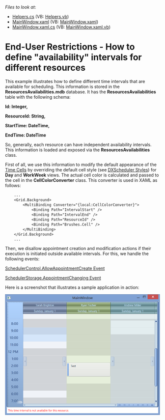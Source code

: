 <!-- default file list -->
*Files to look at*:

* [Helpers.cs](./CS/Helpers.cs) (VB: [Helpers.vb](./VB/Helpers.vb))
* [MainWindow.xaml](./CS/MainWindow.xaml) (VB: [MainWindow.xaml](./VB/MainWindow.xaml))
* [MainWindow.xaml.cs](./CS/MainWindow.xaml.cs) (VB: [MainWindow.xaml.vb](./VB/MainWindow.xaml.vb))
<!-- default file list end -->
# End-User Restrictions - How to define "availability" intervals for different resources


<p>This example illustrates how to define different time intervals that are available for scheduling. This information is stored in the <strong>ResourcesAvailabilities.mdb</strong> database. It has the <strong>ResourcesAvailabilities </strong>table with the following schema:</p><p></p><p><strong>Id: Integer, </strong></p><p><strong>ResourceId: String, </strong></p><p><strong>StartTime: DateTime, </strong></p><p><strong>EndTime: DateTime</strong></p><p></p><p>So, generally, each resource can have independent availability intervals. This information is loaded and exposed via the <strong>ResourcesAvailabilities </strong>class.</p><p></p><p>First of all, we use this information to modify the default appearance of the <a href="http://documentation.devexpress.com/#WPF/CustomDocument8725">Time Cells</a> by overriding the default cell style (see <a href="http://documentation.devexpress.com/#WPF/CustomDocument8923">DXScheduler Styles</a>) for <strong>Day </strong>and <strong>WorkWeek </strong>views. The actual cell color is calculated and passed to the cell in the <strong>CellColorConverter</strong> class. This converter is used in XAML as follows:</p><p></p>

```xaml
    ...
    <Grid.Background>
        <MultiBinding Converter="{local:CellColorConverter}">
            <Binding Path="IntervalStart" />
            <Binding Path="IntervalEnd" />
            <Binding Path="ResourceId" />
            <Binding Path="Brushes.Cell" />
        </MultiBinding>
    </Grid.Background>
    ...
```

<p></p><p>Then, we disallow appointment creation and modification actions if their execution is initiated outside available intervals. For this, we handle the following events:</p><p></p><p><a href="http://documentation.devexpress.com/#WPF/DevExpressXpfSchedulerSchedulerControl_AllowAppointmentCreatetopic">SchedulerControl.AllowAppointmentCreate Event</a></p><p><a href="http://documentation.devexpress.com/#WPF/DevExpressXpfSchedulerSchedulerStorage_AppointmentChangingtopic">SchedulerStorage.AppointmentChanging Event</a></p><p></p><p>Here is a screenshot that illustrates a sample application in action:</p><p></p><p><img src="https://raw.githubusercontent.com/DevExpress-Examples/end-user-restrictions-how-to-define-availability-intervals-for-different-resources-e4673/12.2.8+/media/2e6b306c-fedf-4b06-afdd-305ca92d1422.png"></p>

<br/>


